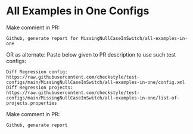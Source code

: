 # All Examples in One Configs
Make comment in PR:
```
Github, generate report for MissingNullCaseInSwitch/all-examples-in-one
```
OR as alternate:
Paste below given to PR description to use such test configs:
```
Diff Regression config: https://raw.githubusercontent.com/checkstyle/test-configs/main/MissingNullCaseInSwitch/all-examples-in-one/config.xml
Diff Regression projects: https://raw.githubusercontent.com/checkstyle/test-configs/main/MissingNullCaseInSwitch/all-examples-in-one/list-of-projects.properties
```
Make comment in PR:
```
Github, generate report
```
